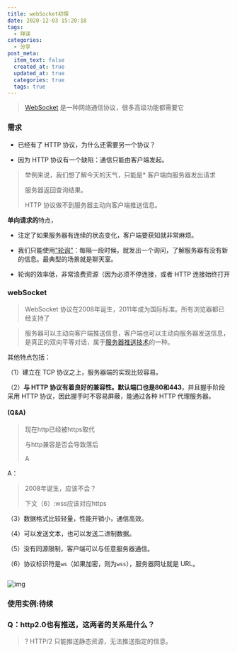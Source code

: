 ```yaml
---
title: webSocket初探
date: 2020-12-03 15:20:18
tags:
  - 拜读
categories:
  - 分享
post_meta:
  item_text: false
  created_at: true
  updated_at: true
  categories: true
  tags: true  
---
```


> [WebSocket](http://websocket.org/) 是一种网络通信协议，很多高级功能都需要它

### 需求

* 已经有了 HTTP 协议，为什么还需要另一个协议？

* 因为 HTTP 协议有一个缺陷：通信只能由客户端发起。

> 举例来说，我们想了解今天的天气，只能是*  客户端向服务器发出请求
>
> 服务器返回查询结果。
>
> HTTP 协议做不到服务器主动向客户端推送信息。

**单向请求的**特点，

* 注定了如果服务器有连续的状态变化，客户端要获知就非常麻烦。

* 我们只能使用["轮询"](https://www.pubnub.com/blog/2014-12-01-http-long-polling/)：每隔一段时候，就发出一个询问，了解服务器有没有新的信息。最典型的场景就是聊天室。

* 轮询的效率低，非常浪费资源（因为必须不停连接，或者 HTTP 连接始终打开

### webSocket

> WebSocket 协议在2008年诞生，2011年成为国际标准。所有浏览器都已经支持了

> 服务器可以主动向客户端推送信息，客户端也可以主动向服务器发送信息，是真正的双向平等对话，属于[服务器推送技术](https://en.wikipedia.org/wiki/Push_technology)的一种。

其他特点包括：

（1）建立在 TCP 协议之上，服务器端的实现比较容易。

（2）**与 HTTP 协议有着良好的兼容性。默认端口也是80和443**，并且握手阶段采用 HTTP 协议，因此握手时不容易屏蔽，能通过各种 HTTP 代理服务器。

#### (Q&A)

> 现在http已经被https取代
>
> 与http兼容是否会导致落后
>
> A

A：

> 2008年诞生，应该不会？
>
> 下文（6）:wss应该对应https

（3）数据格式比较轻量，性能开销小，通信高效。

（4）可以发送文本，也可以发送二进制数据。

（5）没有同源限制，客户端可以与任意服务器通信。

（6）协议标识符是`ws`（如果加密，则为`wss`），服务器网址就是 URL。



> ```markup
> 
> ```



![img](http://www.ruanyifeng.com/blogimg/asset/2017/bg2017051503.jpg)

### 使用实例:待续

### Q：http2.0也有推送，这两者的关系是什么？

> ? HTTP/2 只能推送静态资源，无法推送指定的信息。